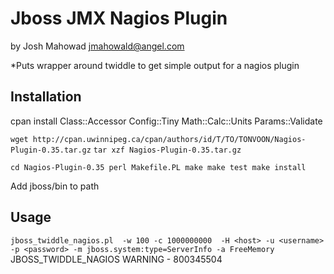 Jboss JMX Nagios Plugin
============
by Josh Mahowad <jmahowald@angel.com>

*Puts wrapper around twiddle to get simple output for a nagios plugin

Installation
------------


cpan
install Class::Accessor Config::Tiny Math::Calc::Units Params::Validate

`wget http://cpan.uwinnipeg.ca/cpan/authors/id/T/TO/TONVOON/Nagios-Plugin-0.35.tar.gz`
`tar xzf Nagios-Plugin-0.35.tar.gz` 

`
cd Nagios-Plugin-0.35
perl Makefile.PL
make
make test
make install
`

Add jboss/bin to path

Usage
------------

`jboss_twiddle_nagios.pl  -w 100 -c 1000000000  -H <host> -u <username> -p <password> -m jboss.system:type=ServerInfo -a FreeMemory`
JBOSS_TWIDDLE_NAGIOS WARNING - 800345504
